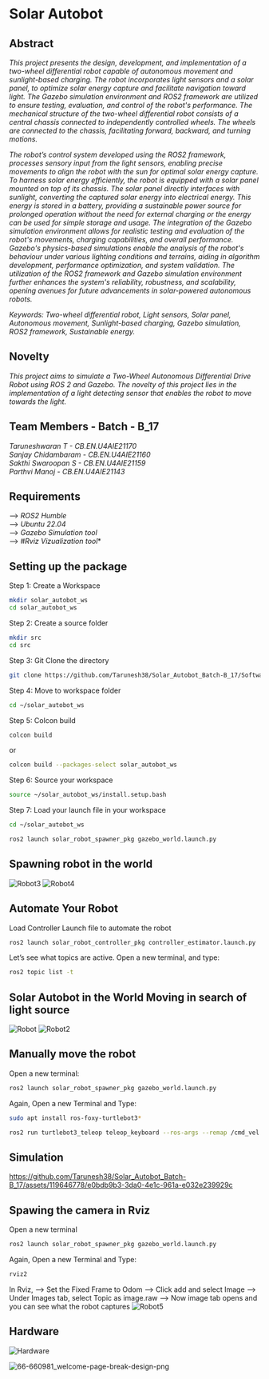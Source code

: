 # Solar Autobot
## Abstract

*This project presents the design, development, and implementation of a two-wheel differential robot capable of autonomous movement and sunlight-based charging. The robot incorporates light sensors and a solar panel, to optimize solar energy capture and facilitate navigation toward light. The Gazebo simulation environment and ROS2 framework are utilized to ensure testing, evaluation, and control of the robot's performance.
The mechanical structure of the two-wheel differential robot consists of a central chassis connected to independently controlled wheels. The wheels are connected to the chassis, facilitating forward, backward, and turning motions.*

*The robot’s control system developed using the ROS2 framework, processes sensory input from the light sensors, enabling precise movements to align the robot with the sun for optimal solar energy capture. To harness solar energy efficiently, the robot is equipped with a solar panel mounted on top of its chassis. The solar panel directly interfaces with sunlight, converting the captured solar energy into electrical energy. This energy is stored in a battery, providing a sustainable power source for prolonged operation without the need for external charging or the energy can be used for simple storage and usage. The integration of the Gazebo simulation environment allows for realistic testing and evaluation of the robot's movements, charging capabilities, and overall performance. Gazebo's physics-based simulations enable the analysis of the robot's behaviour under various lighting conditions and terrains, aiding in algorithm development, performance optimization, and system validation. The utilization of the ROS2 framework and Gazebo simulation environment further enhances the system's reliability, robustness, and scalability, opening avenues for future advancements in solar-powered autonomous robots.*

*Keywords: Two-wheel differential robot, Light sensors, Solar panel, Autonomous movement, Sunlight-based charging, Gazebo simulation, ROS2 framework, Sustainable energy.*

## Novelty

*This project aims to simulate a Two-Wheel Autonomous Differential Drive Robot using ROS 2 and Gazebo. The novelty of this project lies in the implementation of a light detecting sensor that enables the robot to move towards the light.*

## Team Members - Batch - B_17
_Taruneshwaran T    - CB.EN.U4AIE21170_\
_Sanjay Chidambaram - CB.EN.U4AIE21160_\
_Sakthi Swaroopan S - CB.EN.U4AIE21159_\
_Parthvi Manoj      - CB.EN.U4AIE21143_

## Requirements
--> *_ROS2 Humble_*\
--> *_Ubuntu 22.04_*\
--> *_Gazebo Simulation tool_*\
--> #_Rviz Vizualization tool_*

## Setting up the package
Step 1: Create a Workspace

```bash
mkdir solar_autobot_ws
cd solar_autobot_ws
```
Step 2: Create a source folder
```bash
mkdir src
cd src
```
Step 3: Git Clone the directory
```bash
git clone https://github.com/Tarunesh38/Solar_Autobot_Batch-B_17/Software_Solar_Autobot/src/.git
```
Step 4: Move to workspace folder
```bash
cd ~/solar_autobot_ws
```
Step 5: Colcon build
```bash
colcon build
```
or
```bash
colcon build --packages-select solar_autobot_ws
```
Step 6: Source your workspace
```bash
source ~/solar_autobot_ws/install.setup.bash
```
Step 7: Load your launch file in your workspace
```bash
cd ~/solar_autobot_ws
```
```bash
ros2 launch solar_robot_spawner_pkg gazebo_world.launch.py
```
## Spawning robot in the world
![Robot3](https://github.com/Tarunesh38/Solar_Autobot_Batch-B_17/assets/119646778/745b635c-a47c-4f64-99c0-e6e060762fb4)
![Robot4](https://github.com/Tarunesh38/Solar_Autobot_Batch-B_17/assets/119646778/9dee1a7b-3ba9-4d2c-8d1b-719d82d895a9)

## Automate Your Robot 
Load Controller Launch file to automate the robot
```bash
ros2 launch solar_robot_controller_pkg controller_estimator.launch.py
```
Let’s see what topics are active. Open a new terminal, and type:
```bash
ros2 topic list -t
```
## Solar Autobot in the World Moving in search of light source
![Robot](https://github.com/Tarunesh38/Solar_Autobot_Batch-B_17/assets/119646778/190ca019-1d24-43fe-8282-fd86489d9be3)
![Robot2](https://github.com/Tarunesh38/Solar_Autobot_Batch-B_17/assets/119646778/46ab11ee-8275-406a-b443-2572d3b76d42)

## Manually move the robot
Open a new terminal:
```bash
ros2 launch solar_robot_spawner_pkg gazebo_world.launch.py
```
Again, Open a new Terminal and Type:
```bash
sudo apt install ros-foxy-turtlebot3*
```
```bash
ros2 run turtlebot3_teleop teleop_keyboard --ros-args --remap /cmd_vel:=/demo/cmd_vel
```

## Simulation
https://github.com/Tarunesh38/Solar_Autobot_Batch-B_17/assets/119646778/e0bdb9b3-3da0-4e1c-961a-e032e239929c


## Spawing the camera in Rviz
Open a new terminal
```bash
ros2 launch solar_robot_spawner_pkg gazebo_world.launch.py
```
Again, Open a new Terminal and Type:
```bash
rviz2
```
In Rviz,
--> Set the Fixed Frame to Odom
--> Click add and select Image
--> Under Images tab, select Topic as image.raw
--> Now image tab opens and you can see what the robot captures
![Robot5](https://github.com/Tarunesh38/Solar_Autobot_Batch-B_17/assets/119646778/696c20b8-3ce5-4290-b4be-19158cb71e47)

## Hardware
![Hardware](https://github.com/Tarunesh38/Solar_Autobot_Batch-B_17/assets/119646778/b4960dce-6e97-4154-9555-eb89739deaf9)

![66-660981_welcome-page-break-design-png](https://github.com/Tarunesh38/Solar_Autobot_Batch-B_17/assets/119646778/0d33ad8e-5e54-4bde-9094-514aa734f55f)
